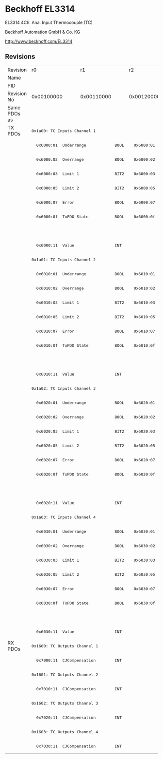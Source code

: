 # Beckhoff EL3314

EL3314 4Ch. Ana. Input Thermocouple (TC)

Beckhoff Automation GmbH & Co. KG

http://www.beckhoff.com/EL3314

## Revisions
<table>
<tr >
<td>Revision</td>
<td>r0</td>
<td>r1</td>
<td>r2</td>
<td>r3</td>
<td>r4</td>
<td>r5</td>
<td>r6</td>
<td>r7</td>
<td>r8</td>
<td>r9</td>
</tr>
<tr >
<td>Name</td>
<td colspan=10 align="center">EL3314 4Ch. Ana. Input Thermocouple (TC)</td>
</tr>
<tr >
<td>PID</td>
<td colspan=10 align="center">0x0cf23052</td>
</tr>
<tr >
<td>Revision No</td>
<td>0x00100000</td>
<td>0x00110000</td>
<td>0x00120000</td>
<td>0x00130000</td>
<td>0x00140000</td>
<td>0x00150000</td>
<td>0x00160000</td>
<td>0x00170000</td>
<td>0x00180000</td>
<td>0x00190000</td>
</tr>
<tr >
<td>Same PDOs as</td>
<td colspan=10 align="center"></td>
</tr>
<tr class="txpdo pdosection">
<td rowspan=36 valign=top>TX PDOs</td>
<td colspan=10 align="left"><pre>0x1a00: TC Inputs Channel 1</pre></td>
<td></td>
</tr>
<tr class="txpdo">
<td colspan=2 align="left"><pre>  0x6000:01  Underrange            BOOL</pre></td>
<td colspan=8 align="left"><pre>  0x6000:01  Status__Underrange    BOOL</pre></td>
</tr>
<tr class="txpdo">
<td colspan=2 align="left"><pre>  0x6000:02  Overrange             BOOL</pre></td>
<td colspan=8 align="left"><pre>  0x6000:02  Status__Overrange     BOOL</pre></td>
</tr>
<tr class="txpdo">
<td colspan=2 align="left"><pre>  0x6000:03  Limit 1               BIT2</pre></td>
<td colspan=8 align="left"><pre>  0x6000:03  Status__Limit 1       BIT2</pre></td>
</tr>
<tr class="txpdo">
<td colspan=2 align="left"><pre>  0x6000:05  Limit 2               BIT2</pre></td>
<td colspan=8 align="left"><pre>  0x6000:05  Status__Limit 2       BIT2</pre></td>
</tr>
<tr class="txpdo">
<td colspan=2 align="left"><pre>  0x6000:07  Error                 BOOL</pre></td>
<td colspan=8 align="left"><pre>  0x6000:07  Status__Error         BOOL</pre></td>
</tr>
<tr class="txpdo">
<td colspan=2 align="left"><pre>  0x6000:0f  TxPDO State           BOOL</pre></td>
<td colspan=8 align="left"><pre>  0x6000:0f  Status__TxPDO State   BOOL</pre></td>
</tr>
<tr class="txpdo">
<td colspan=9 align="left"></td>
<td><pre>  0x6000:10  Status__TxPDO Toggle  BOOL</pre></td>
</tr>
<tr class="txpdo">
<td colspan=10 align="left"><pre>  0x6000:11  Value                 INT</pre></td>
</tr>
<tr class="txpdo pdosection">
<td colspan=10 align="left"><pre>0x1a01: TC Inputs Channel 2</pre></td>
</tr>
<tr class="txpdo">
<td colspan=2 align="left"><pre>  0x6010:01  Underrange            BOOL</pre></td>
<td colspan=8 align="left"><pre>  0x6010:01  Status__Underrange    BOOL</pre></td>
</tr>
<tr class="txpdo">
<td colspan=2 align="left"><pre>  0x6010:02  Overrange             BOOL</pre></td>
<td colspan=8 align="left"><pre>  0x6010:02  Status__Overrange     BOOL</pre></td>
</tr>
<tr class="txpdo">
<td colspan=2 align="left"><pre>  0x6010:03  Limit 1               BIT2</pre></td>
<td colspan=8 align="left"><pre>  0x6010:03  Status__Limit 1       BIT2</pre></td>
</tr>
<tr class="txpdo">
<td colspan=2 align="left"><pre>  0x6010:05  Limit 2               BIT2</pre></td>
<td colspan=8 align="left"><pre>  0x6010:05  Status__Limit 2       BIT2</pre></td>
</tr>
<tr class="txpdo">
<td colspan=2 align="left"><pre>  0x6010:07  Error                 BOOL</pre></td>
<td colspan=8 align="left"><pre>  0x6010:07  Status__Error         BOOL</pre></td>
</tr>
<tr class="txpdo">
<td colspan=2 align="left"><pre>  0x6010:0f  TxPDO State           BOOL</pre></td>
<td colspan=8 align="left"><pre>  0x6010:0f  Status__TxPDO State   BOOL</pre></td>
</tr>
<tr class="txpdo">
<td colspan=9 align="left"></td>
<td><pre>  0x6010:10  Status__TxPDO Toggle  BOOL</pre></td>
</tr>
<tr class="txpdo">
<td colspan=10 align="left"><pre>  0x6010:11  Value                 INT</pre></td>
</tr>
<tr class="txpdo pdosection">
<td colspan=10 align="left"><pre>0x1a02: TC Inputs Channel 3</pre></td>
</tr>
<tr class="txpdo">
<td colspan=2 align="left"><pre>  0x6020:01  Underrange            BOOL</pre></td>
<td colspan=8 align="left"><pre>  0x6020:01  Status__Underrange    BOOL</pre></td>
</tr>
<tr class="txpdo">
<td colspan=2 align="left"><pre>  0x6020:02  Overrange             BOOL</pre></td>
<td colspan=8 align="left"><pre>  0x6020:02  Status__Overrange     BOOL</pre></td>
</tr>
<tr class="txpdo">
<td colspan=2 align="left"><pre>  0x6020:03  Limit 1               BIT2</pre></td>
<td colspan=8 align="left"><pre>  0x6020:03  Status__Limit 1       BIT2</pre></td>
</tr>
<tr class="txpdo">
<td colspan=2 align="left"><pre>  0x6020:05  Limit 2               BIT2</pre></td>
<td colspan=8 align="left"><pre>  0x6020:05  Status__Limit 2       BIT2</pre></td>
</tr>
<tr class="txpdo">
<td colspan=2 align="left"><pre>  0x6020:07  Error                 BOOL</pre></td>
<td colspan=8 align="left"><pre>  0x6020:07  Status__Error         BOOL</pre></td>
</tr>
<tr class="txpdo">
<td colspan=2 align="left"><pre>  0x6020:0f  TxPDO State           BOOL</pre></td>
<td colspan=8 align="left"><pre>  0x6020:0f  Status__TxPDO State   BOOL</pre></td>
</tr>
<tr class="txpdo">
<td colspan=9 align="left"></td>
<td><pre>  0x6020:10  Status__TxPDO Toggle  BOOL</pre></td>
</tr>
<tr class="txpdo">
<td colspan=10 align="left"><pre>  0x6020:11  Value                 INT</pre></td>
</tr>
<tr class="txpdo pdosection">
<td colspan=10 align="left"><pre>0x1a03: TC Inputs Channel 4</pre></td>
</tr>
<tr class="txpdo">
<td colspan=2 align="left"><pre>  0x6030:01  Underrange            BOOL</pre></td>
<td colspan=8 align="left"><pre>  0x6030:01  Status__Underrange    BOOL</pre></td>
</tr>
<tr class="txpdo">
<td colspan=2 align="left"><pre>  0x6030:02  Overrange             BOOL</pre></td>
<td colspan=8 align="left"><pre>  0x6030:02  Status__Overrange     BOOL</pre></td>
</tr>
<tr class="txpdo">
<td colspan=2 align="left"><pre>  0x6030:03  Limit 1               BIT2</pre></td>
<td colspan=8 align="left"><pre>  0x6030:03  Status__Limit 1       BIT2</pre></td>
</tr>
<tr class="txpdo">
<td colspan=2 align="left"><pre>  0x6030:05  Limit 2               BIT2</pre></td>
<td colspan=8 align="left"><pre>  0x6030:05  Status__Limit 2       BIT2</pre></td>
</tr>
<tr class="txpdo">
<td colspan=2 align="left"><pre>  0x6030:07  Error                 BOOL</pre></td>
<td colspan=8 align="left"><pre>  0x6030:07  Status__Error         BOOL</pre></td>
</tr>
<tr class="txpdo">
<td colspan=2 align="left"><pre>  0x6030:0f  TxPDO State           BOOL</pre></td>
<td colspan=8 align="left"><pre>  0x6030:0f  Status__TxPDO State   BOOL</pre></td>
</tr>
<tr class="txpdo">
<td colspan=9 align="left"></td>
<td><pre>  0x6030:10  Status__TxPDO Toggle  BOOL</pre></td>
</tr>
<tr class="txpdo">
<td colspan=10 align="left"><pre>  0x6030:11  Value                 INT</pre></td>
</tr>
<tr class="rxpdo pdosection">
<td rowspan=8 valign=top>RX PDOs</td>
<td colspan=10 align="left"><pre>0x1600: TC Outputs Channel 1</pre></td>
<td></td>
</tr>
<tr class="rxpdo">
<td colspan=10 align="left"><pre>  0x7000:11  CJCompensation        INT</pre></td>
</tr>
<tr class="rxpdo pdosection">
<td colspan=10 align="left"><pre>0x1601: TC Outputs Channel 2</pre></td>
</tr>
<tr class="rxpdo">
<td colspan=10 align="left"><pre>  0x7010:11  CJCompensation        INT</pre></td>
</tr>
<tr class="rxpdo pdosection">
<td colspan=10 align="left"><pre>0x1602: TC Outputs Channel 3</pre></td>
</tr>
<tr class="rxpdo">
<td colspan=10 align="left"><pre>  0x7020:11  CJCompensation        INT</pre></td>
</tr>
<tr class="rxpdo pdosection">
<td colspan=10 align="left"><pre>0x1603: TC Outputs Channel 4</pre></td>
</tr>
<tr class="rxpdo">
<td colspan=10 align="left"><pre>  0x7030:11  CJCompensation        INT</pre></td>
</tr>
</table>
